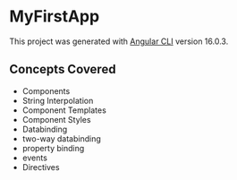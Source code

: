 # MyFirstApp

This project was generated with [Angular CLI](https://github.com/angular/angular-cli) version 16.0.3.

## Concepts Covered
- Components
- String Interpolation
- Component Templates
- Component Styles
- Databinding
- two-way databinding
- property binding
- events
- Directives